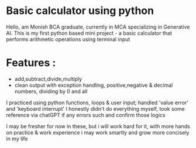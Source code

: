# Basic calculator using python

Hello, am Monish BCA graduate, currently in MCA specializing in Generative AI.
This is my first python based mini project - a basic calculator that performs arithmetic operations using terminal input

# Features :
- add,subtract,divide,multiply
- clean output with exception handling, positive,negative & decimal numbers, dividing by 0 and all

I practiced using python functions, loops & user input; handled 'value error' and 'keyboard interrupt'
I honestly didn't do everything myself, took some reference via chatGPT if any errors such and confirm those logics

I may be fresher for now in these, but i will work hard for it, with more hands on practice & work experience i may work smartly and grow more concisely in my life 
